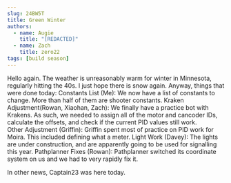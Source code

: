 ```yaml
---
slug: 24BW5T
title: Green Winter
authors:
  - name: Augie
    title: "[REDACTED]"
  - name: Zach
    title: zero22
tags: [build season]
---
```

Hello again. The weather is unreasonably warm for winter in Minnesota, regularly hitting the 40s. I just hope there is snow again. Anyway, things that were done today:
Constants List (Me): We now have a list of constants to change. More than half of them are shooter constants. 
Kraken Adjustment(Rowan, Xiaohan, Zach): We finally have a practice bot with Krakens. As such, we needed to assign all of the motor and cancoder IDs, calculate the offsets, and check if the current PID values still work.  
Other Adjustment (Griffin): Griffin spent most of practice on PID work for Moira. This included defining what a meter.
Light Work (Davey): The lights are under construction, and are apparently going to be used for signalling this year.
Pathplanner Fixes (Rowan): Pathplanner switched its coordinate system on us and we had to very rapidly fix it. 

In other news, Captain23 was here today.